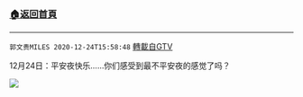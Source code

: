 ﻿###  [:house:返回首頁](https://github.com/ourhimalayas/txt)
---

`郭文贵MILES 2020-12-24T15:58:48` [轉載自GTV](https://gtv.org/web/#/UserInfo/5e596957357cc612d35a8044)

12月24日：平安夜快乐……你们感受到最不平安夜的感觉了吗？

[![](https://filegroup.gtv.org/cdn-cgi/image/width=600/https://filegroup.gtv.org/group5/web/20201224/15/58/0/5cc7c689e6375320936a05b8c707de93.jpg)](https://filegroup.gtv.org/group5/web/20201224/15/58/0/2afce225cff2f5743cd156e341e0e449.mp4)